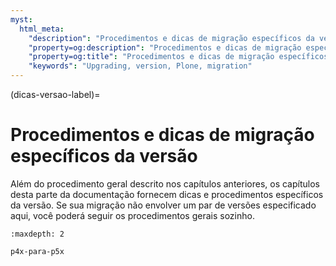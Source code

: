 ```yaml
---
myst:
  html_meta:
    "description": "Procedimentos e dicas de migração específicos da versão"
    "property=og:description": "Procedimentos e dicas de migração específicos da versão"
    "property=og:title": "Procedimentos e dicas de migração específicos da versão"
    "keywords": "Upgrading, version, Plone, migration"
---
```


(dicas-versao-label)=

# Procedimentos e dicas de migração específicos da versão

Além do procedimento geral descrito nos capítulos anteriores, os capítulos desta parte da documentação fornecem dicas e procedimentos específicos da versão.
Se sua migração não envolver um par de versões especificado aqui, você poderá seguir os procedimentos gerais sozinho.

```{toctree}
:maxdepth: 2

p4x-para-p5x
```

